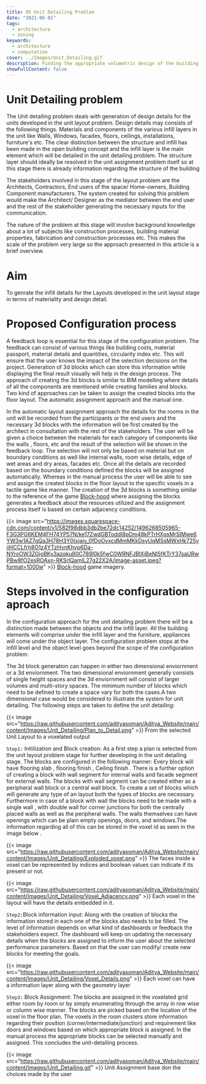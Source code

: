 ```yaml
---
title: 05 Unit Detailing Problem
date: "2021-06-01"
tags:
  - architecture
  - zoning
keywords:
  - architecture
  - computation
cover: ../Images/Unit_Detailing.gif
description: Finding the appropriate volumetric design of the building
showFullContent: false
---
```

# Unit Detailing problem

The Unit detailing problem deals with generation of design details for the units developed in the unit layout problem. Design details may consists of the following things. Materials and components of the various infill layers in the unit like Walls, Windows, facades, floors, ceilings, installations, furniture's etc. The clear distinction between the structure and infill has been made in the open building concept and the infill layer is the main element which will be detailed in the unit detailing problem. The structure layer should ideally be resolved in the unit assignment problem itself so at this stage there is already information regarding the structure of the building

The stakeholders involved in this stage of the layout problem are the Architects, Contractors, End users of the space/ Home-owners, Building Component manufacturers. The system created for solving this problem would make the Architect/ Designer as the mediator between the end user and the rest of the stakeholder generating the necessary inputs for the communication.

The nature of the problem at this stage will involve background knowledge about a lot of subjects like construction processes, building material properties, fabrication and construction processes etc. This makes the scale of the problem very large so the approach presented in this article is a brief overview.

# Aim

To genrate the infill details for the Layouts developed in the unit layout stage in terms of materiality and design detail.

# Proposed Configuration process

A feedback loop is essential for this stage of the configuration problem. The feedback can consist of various things like building costs, material passport, material details and quantities, circularity index etc. This will ensure that the user knows the impact of the selection decisions on the project.
Generation of 3d blocks which can store this information while displaying the final result visually will help in the design process. The approach of creating the 3d blocks is similar to BIM modelling where details of all the components are mentioned while creating families and blocks. Two kind of approaches can be taken to assign the created blocks into the floor layout. The automatic assignment approach and the manual one.

In the automatic layout assignment approach the details for the rooms in the unit will be recorded from the participants or the end users and the necessary 3d blocks with the information will be first created by the architect in consultation with the rest of the stakeholders. The user will be given a choice between the materials for each category of components like the walls , floors, etc and the result of the selection will be shown in the feedback loop. The selection will not only be based on material but on boundary conditions as well like internal walls, room wise details, edge of wet areas and dry areas, facades etc. Once all the details are recorded based on the boundary conditions defined the blocks will be assigned automatically. Whereas in the manual process the user will be able to see and assign the created blocks in the floor layout to the specific voxels in a tactile game like manner. The creation of the 3d blocks is something similar to the reference of the game [Block-hood](https://www.plethora-project.com/blockhood) where assigning the blocks generates a feedback about the resources utilized and the assignment process itself is based on certain adjacency conditions.

{{< image src="https://images.squarespace-cdn.com/content/v1/582f98dbb3db2be72dc14252/1496268505965-F3G3PG6KEM4FH74YP57N/ke17ZwdGBToddI8pDm48kPTrHXgsMrSIMwe6YW3w1AZ7gQa3H78H3Y0txjaiv_0fDoOvxcdMmMKkDsyUqMSsMWxHk725yiiHCCLfrh8O1z4YTzHvnKhyp6Da-NYroOW3ZGjoBKy3azqku80C789l0k5fwC0WRNFJBIXiBeNI5fKTrY37saURwPBw8fO2esROAxn-RKSrlQamlL27g22X2A/image-asset.jpeg?format=1000w" >}}
[Block-hood](https://www.plethora-project.com/blockhood) game imagery.

# Steps involved in the configuration aproach
In the configuration approach for the unit detailing problem there will be a distinction made between the objects and the infill layer. All the building elements will comprise under the infill layer and the furniture, appliances  will come under the object layer. The configuration problem stops at the infill level and the object level goes beyond the scope of the configuration problem.

The 3d block generation can happen in either two dimensional enviornment or a 3d enviornment. The two dimensional enviornment generally consists of single height  spaces and the 3d enviornment will consist of larger volumes and multi-story spaces. The minimum number of blocks which need to be defined to create a space vary for both the cases.A two dimensional case would be considered to illustrate the system for unit detailing. 
The following steps are taken to define the unit detailing:

{{< image src="https://raw.githubusercontent.com/adityasoman/Aditya_Website/main/content/Images/Unit_Detailing/Plan_to_Detail.png" >}}
From the selected Unit Layout to a voxelated output 


`Step1:` Initilization and Block creation:
As a first step a plan is selected from the unit layout problem stage for further developing in the unit detailing stage. The blocks are configured in the following manner: Every block will have flooring slab , flooring finish , Ceiling finish . There is a further option of creating a block with wall segment for internal walls and facade segment for external walls. The blocks with wall segment can be created either as a peripheral wall block or a central wall block. To create a set of blocks which will generate any type of an layout both the types of blocks are necessary. Furthermore in case of a block with wall the blocks need to be made with a single wall , with double wall for corner junctions for both the centrally placed walls as well as the peripheral walls. The walls themselves can have openings which can be plain empty openings, doors, and windows.The information regarding all of this can be stored in the voxel id as seen in the image below .

{{< image src="https://raw.githubusercontent.com/adityasoman/Aditya_Website/main/content/Images/Unit_Detailing/Exploded_voxel.png" >}}
The faces inside a voxel can be represented by indices and boolean values can indicate if its present or not. 

{{< image src="https://raw.githubusercontent.com/adityasoman/Aditya_Website/main/content/Images/Unit_Detailing/Voxel_Adjacency.png" >}}
Each voxel in the layout will have the details embedded in it.


`Step2:`Block information input:
Along with the creation of blocks the information stored in each one of the blocks also needs to be filled. The level of information depends on what kind of dashboards or feedback the stakeholders expect. The dashboard will keep on updating the necessary details when the blocks are assigned to inform the user about the selected performance parameters. Based on that the user can modify/ create new blocks for meeting the goals. 

{{< image src="https://raw.githubusercontent.com/adityasoman/Aditya_Website/main/content/Images/Unit_Detailing/Voxel_Details.png" >}}
Each voxel can have a information layer along with the geometry layer


`Step3:` Block Assignment:
The blocks are assigned in the voxelated grid either room by room or by simply enumerating through the array in row wise or column wise manner. The blocks are picked based on the location of the voxel in the floor plan. The voxels in the room clusters store information regarding their position (corner/intermediate/junction) and requirement like doors and windows based on which appropriate block is assigned. In the manual process the appropriate blocks can be selected manually and assigned. This concludes the unit-detailing process.

{{< image src="https://raw.githubusercontent.com/adityasoman/Aditya_Website/main/content/Images/Unit_Detailing.gif" >}}
Unit Assignment base don the choices made by the user

